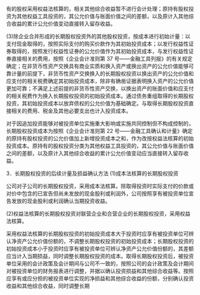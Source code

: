 有的股权采用权益法核算的，相关其他综合收益暂不进行会计处理；原持有股权投资为其他权益工具投资的，其公允价值与账面价值之间的差额，以及原计入其他综合收益的累计公允价值变动直接转入留存收益。  

(3)除企业合并形成的长期股权投资外的其他股权投资，按成本进行初始计量：以支付现金取得的，按照实际支付的购买价款作为其初始投资成本；以发行权益性证券取得的，按照发行权益性证券的公允价值作为其初始投资成本，与发行权益性证券直接相关的费用，按照《企业会计准则第 37 号——金融工具列报》的有关规定确定；在非货币性资产交换具有商业实质和换入资产或换出资产的公允价值能够可靠计量的前提下，非货币性资产交换换入的长期股权投资以换出资产的公允价值和应支付的相关税费确定其初始投资成本，除非有确凿证据表明换入资产的公允价值更加可靠；不满足上述前提的非货币性资产交换，以换出资产的账面价值和应支付的相关税费作为换入长期股权投资的初始投资成本。通过债务重组取得的长期股权投资，其初始投资成本以放弃债权的公允价值为基础确定。与取得长期股权投资直接相关的费用、税金及其他必要支出也计入投资成本。  

对于因追加投资能够对被投资单位实施重大影响或实施共同控制但不构成控制的，长期股权投资成本为按照《企业会计准则第 22 号——金融工具确认和计量》确定的原持有股权投资的公允价值加上新增投资成本之和，作为改按权益法核算的初始投资成本。原持有的股权投资分类为其他权益工具投资的，其公允价值与账面价值之间的差额，以及原计入其他综合收益的累计公允价值变动应当直接转入留存收益。  

3．长期股权投资的后续计量及损益确认方法 (1)成本法核算的长期股权投资  

公司对子公司的长期股权投资，采用成本法核算。除取得投资时实际支付的价款或对价中包含的已宣告但尚未发放的现金股利或利润外，公司按照享有被投资单位宣告发放的现金股利或利润确认当期投资收益。  

(2)权益法核算的长期股权投资对联营企业和合营企业的长期股权投资，采用权益法核算。  

采用权益法核算的长期股权投资的初始投资成本大于投资时应享有被投资单位可辨认净资产公允价值份额的，不调整长期股权投资的初始投资成本；长期股权投资的初始投资成本小于投资时应享有被投资单位可辨认净资产公允价值份额的，其差额应当计入当期损益，同时调整长期股权投资的成本。取得长期股权投资后，被投资单位采用的会计政策及会计期间与公司不一致的，按照公司的会计政策及会计期间对被投资单位的财务报表进行调整，并据以确认投资损益和其他综合收益等。按照应享有或应分担的被投资单位实现的净损益和其他综合收益的份额，分别确认投资收益和其他综合收益，同时调整长期  